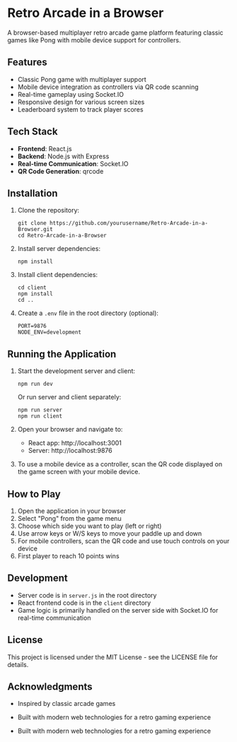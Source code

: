 # Retro Arcade in a Browser

A browser-based multiplayer retro arcade game platform featuring classic games like Pong with mobile device support for controllers.

## Features

- Classic Pong game with multiplayer support
- Mobile device integration as controllers via QR code scanning
- Real-time gameplay using Socket.IO
- Responsive design for various screen sizes
- Leaderboard system to track player scores

## Tech Stack

- **Frontend**: React.js
- **Backend**: Node.js with Express
- **Real-time Communication**: Socket.IO
- **QR Code Generation**: qrcode

## Installation

1. Clone the repository:
   ```
   git clone https://github.com/yourusername/Retro-Arcade-in-a-Browser.git
   cd Retro-Arcade-in-a-Browser
   ```

2. Install server dependencies:
   ```
   npm install
   ```

3. Install client dependencies:
   ```
   cd client
   npm install
   cd ..
   ```

4. Create a `.env` file in the root directory (optional):
   ```
   PORT=9876
   NODE_ENV=development
   ```

## Running the Application

1. Start the development server and client:
   ```
   npm run dev
   ```

   Or run server and client separately:
   ```
   npm run server
   npm run client
   ```

2. Open your browser and navigate to:
   - React app: http://localhost:3001
   - Server: http://localhost:9876

3. To use a mobile device as a controller, scan the QR code displayed on the game screen with your mobile device.

## How to Play

1. Open the application in your browser
2. Select "Pong" from the game menu
3. Choose which side you want to play (left or right)
4. Use arrow keys or W/S keys to move your paddle up and down
5. For mobile controllers, scan the QR code and use touch controls on your device
6. First player to reach 10 points wins

## Development

- Server code is in `server.js` in the root directory
- React frontend code is in the `client` directory
- Game logic is primarily handled on the server side with Socket.IO for real-time communication

## License

This project is licensed under the MIT License - see the LICENSE file for details.

## Acknowledgments

- Inspired by classic arcade games
- Built with modern web technologies for a retro gaming experience


- Built with modern web technologies for a retro gaming experience


